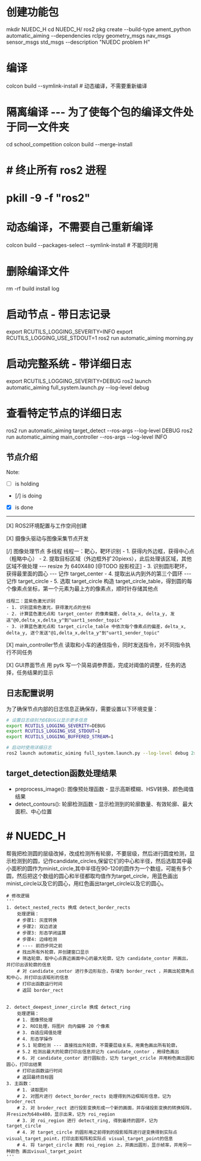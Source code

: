 # 创建功能包
mkdir NUEDC_H
cd NUEDC_H/
ros2 pkg create --build-type ament_python automatic_aiming \--dependencies rclpy geometry_msgs nav_msgs sensor_msgs std_msgs \--description "NUEDC problem H"

# 编译
colcon build --symlink-install # 动态编译，不需要重新编译
# 隔离编译 --- 为了使每个包的编译文件处于同一文件夹
cd school_competition
colcon build --merge-install
# # 终止所有 ros2 进程
# pkill -9 -f "ros2"

# 动态编译，不需要自己重新编译
colcon build --packages-select <package name> --symlink-install   # 不能同时用

# 删除编译文件
rm -rf build install log

# 启动节点 - 带日志记录
export RCUTILS_LOGGING_SEVERITY=INFO
export RCUTILS_LOGGING_USE_STDOUT=1
ros2 run automatic_aiming morning.py

# 启动完整系统 - 带详细日志
export RCUTILS_LOGGING_SEVERITY=DEBUG
ros2 launch automatic_aiming full_system.launch.py --log-level debug

# 查看特定节点的详细日志
ros2 run automatic_aiming target_detect --ros-args --log-level DEBUG
ros2 run automatic_aiming main_controller --ros-args --log-level INFO

## 节点介绍
Note: 
- [ ] is holding
- [/] is doing
- [X] is done

---

[X] ROS2环境配置与工作空间创建

[X] 摄像头驱动与图像采集节点开发

[/] 图像处理节点 多线程
    线程一：靶心，靶环识别
    - 1. 获得内外边框，获得中心点（粗略中心）
    - 2. 提取目标区域（外边框外扩20piexs），此后处理该区域，其他区域不做处理 --- resize 为 640X480 [@TODO 投影校正]
    - 3. 识别圆形靶环，获得最里面的圆心 --- 记作 target_center
    - 4. 提取出从内到外的第三个圆环 --- 记作 target_circle
    - 5. 选取 target_circle 构造 target_circle_table，得到圆的每个像素点坐标，第一个元素为最上方的像素点，顺时针存储其他点

    线程二：蓝紫色激光识别
    - 1. 识别蓝紫色激光，获得激光点的坐标
    - 2. 计算蓝色激光点和 target_center 的像素偏差，delta_x, delta_y, 发送"@0,delta_x,delta_y"到"uart1_sender_topic"
    - 3. 计算蓝色激光点和 target_circle_table 中依次每个像素点的偏差，delta_x, delta_y, 逐个发送"@1,delta_x,delta_y"到"uart1_sender_topic"

[X] main_controller节点
    读取和小车的通信指令，同时发送指令，对不同指令执行不同任务

[X] GUI界面节点
    用 pytk 写一个简易调参界面，完成对阈值的调整，任务的选择，任务结果的显示

## 日志配置说明
为了确保节点内部的日志信息正确保存，需要设置以下环境变量：

```bash
# 设置日志级别为DEBUG以显示更多信息
export RCUTILS_LOGGING_SEVERITY=DEBUG
export RCUTILS_LOGGING_USE_STDOUT=1
export RCUTILS_LOGGING_BUFFERED_STREAM=1

# 启动时使用详细日志
ros2 launch automatic_aiming full_system.launch.py --log-level debug 2>&1 | tee system.log
```

## target_detection函数处理结果
- preprocess_image(): 图像预处理函数 - 显示高斯模糊、HSV转换、颜色阈值结果
- detect_contours(): 轮廓检测函数 - 显示检测到的轮廓数量、有效轮廓、最大面积、中心位置

# # NUEDC_H

帮我把检测圆的层级改掉，改成检测所有轮廓，不要层级，然后进行圆度检测，显示检测到的圆，记作candidate_circles,保留它们的中心和半径，然后选取其中最小面积的圆作为minist_circle,其中半径在90-120的圆作为一个数组，可能有多个圆，然后把这个数组的圆心和半径都取均值作为target_circle，用蓝色画出minist_circle以及它的圆心，用红色画出target_circle以及它的圆心。

    # 修改逻辑 
    '''
    1. detect_nested_rects 换成 detect_border_rects
        处理逻辑：
        # 步骤1: 灰度转换
        # 步骤2: 双边滤波
        # 步骤3: 形态学闭运算
        # 步骤4: 边缘检测
        # ---- 前四步同之前
        # 找出所有外轮廓，并创建窗口显示
        # 筛选轮廓，取中心点靠近画面中心的最大轮廓，记为 candidate_contor 并画出，并打印出该轮廓的信息
        # 对 candidate_contor 进行多边形拟合，存储为 border_rect ，并画出轮廓角点和中心，并打印出该矩形的信息
        # 打印出函数运行时间
        # 返回 border_rect


    2. detect_deepest_inner_circle 换成 detect_ring
        处理逻辑：
        # 1. 图像预处理
        # 2. ROI处理，将图片 向内偏移 20 个像素
        # 3. 自适应阈值处理
        # 4. 形态学操作
        # 5.1 轮廓检测 --- 直接找出外轮廓，不需要层级关系，用黄色画出所有轮廓，
        # 5.2 检测出最大的轮廓打印出信息并记为 candidate_contor ，用绿色画出
        # 6. 对 candidate_contor 进行圆拟合，记为 target_cricle 并用粉色画出圆和圆心，打印出结果
        # 打印出函数运行时间
        # 返回最终目标圆
    3. 主函数：
        # 1. 读取图片
        # 2. 对图片进行 detect_border_rects 处理得到外边框矩形信息，记为 broder_rect
        # 2. 对 broder_rect 进行投影变换形成一个新的画面，并存储投影变换的转换矩阵，并resize为640x480，显示出来，记为 roi_region
        # 3. 对 roi_region 进行 detect_ring, 得到最终的圆环，记为 target_circle
        # 4. 对 target_circle 的圆形用之前得到的投影矩阵进行逆变换得到实际点 visual_target_point，打印出影矩阵和实际点 visual_target_point的信息
        # 4. 将 target_circle 画到 roi_region 上，并画出圆形，显示帧率，并用另一种颜色 画出visual_target_point
    '''